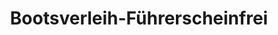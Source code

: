 ---
title: "Bootsverleih-Führerscheinfrei"
url: /burg/bootsverleih-fuehrerscheinfrei/
shop: Mieten
---